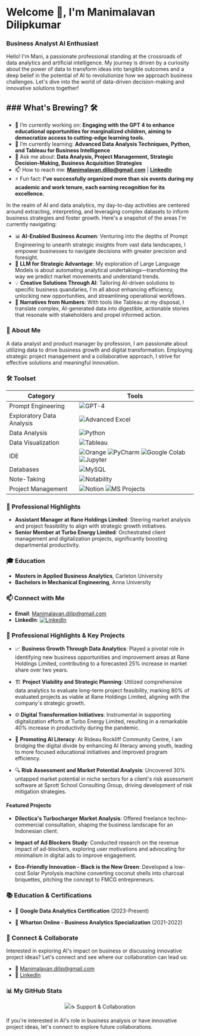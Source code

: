 # Welcome 👋, I'm Manimalavan Dilipkumar

### Business Analyst  AI Enthusiast

Hello! I'm Mani, a passionate professional standing at the crossroads of data analytics and artificial intelligence. My journey is driven by a curiosity about the power of data to transform ideas into tangible outcomes and a deep belief in the potential of AI to revolutionize how we approach business challenges. Let's dive into the world of data-driven decision-making and innovative solutions together!

## ### What's Brewing? 🛠️

- 🔭 I’m currently working on: **Engaging with the GPT 4  to enhance educational opportunities for marginalized children, aiming to democratize access to cutting-edge learning tools.**
- 🌱 I’m currently learning: **Advanced Data Analysis Techniques, Python, and Tableau for Business Intelligence**
- 💬 Ask me about: **Data Analysis, Project Management, Strategic Decision-Making, Business Acquisition Strategies**
- 📫 How to reach me: **[Manimalavan.dilip@gmail.com](mailto:Manimalavan.dilip@gmail.com)** | **[LinkedIn](https://linkedin.com/in/mani-malavan/)**
- ⚡ Fun fact: **I've successfully organized more than six events during my academic and work tenure, each earning recognition for its excellence.**

In the realm of AI and data analytics, my day-to-day activities are centered around extracting, interpreting, and leveraging complex datasets to inform business strategies and foster growth. Here's a snapshot of the areas I'm currently navigating:

- 📊 **AI-Enabled Business Acumen**: Venturing into the depths of Prompt Engineering to unearth strategic insights from vast data landscapes, I empower businesses to navigate decisions with greater precision and foresight.
- 🚀 **LLM for Strategic Advantage**: My exploration of Large Language Models is about automating analytical undertakings—transforming the way we predict market movements and understand trends.
- 💡 **Creative Solutions Through AI**: Tailoring AI-driven solutions to specific business quandaries, I'm all about enhancing efficiency, unlocking new opportunities, and streamlining operational workflows.
- 🎨 **Narratives from Numbers**: With tools like Tableau at my disposal, I translate complex, AI-generated data into digestible, actionable stories that resonate with stakeholders and propel informed action.

### 🚀 About Me
A data analyst and product manager by profession, I am passionate about utilizing data to drive business growth and digital transformation. Employing strategic project management and a collaborative approach, I strive for effective solutions and meaningful innovation.

### 🛠️ Toolset

| Category                  | Tools |
|---------------------------|-------|
| Prompt Engineering        | ![GPT-4](https://img.shields.io/badge/-GPT--4-9cf?style=flat-square&logo=OpenAI) |
| Exploratory Data Analysis | ![Advanced Excel](https://img.shields.io/badge/-Excel-217346?style=flat-square&logo=microsoftexcel&logoColor=white) |
| Data Analysis             | ![Python](https://img.shields.io/badge/-Python-3776AB?style=flat-square&logo=Python&logoColor=white) |
| Data Visualization        | ![Tableau](https://img.shields.io/badge/-Tableau-E97627?style=flat-square&logo=Tableau&logoColor=white) |
| IDE                       | ![Orange](https://img.shields.io/badge/-Orange%20Data%20Mining-EA7600?style=flat-square&logo=Orange&logoColor=white) ![PyCharm](https://img.shields.io/badge/-PyCharm-21D789?style=flat-square&logo=PyCharm&logoColor=white) ![Google Colab](https://img.shields.io/badge/-Google%20Colab-F9AB00?style=flat-square&logo=googlecolab&logoColor=white) ![Jupyter](https://img.shields.io/badge/-Jupyter%20Notebook-F37626?style=flat-square&logo=Jupyter&logoColor=white) |
| Databases                 | ![MySQL](https://img.shields.io/badge/-MySQL-4479A1?style=flat-square&logo=MySQL&logoColor=white) |
| Note-Taking               | ![Notability](https://img.shields.io/badge/-Notability-blue?style=flat-square&logo=appstore&logoColor=white) |
| Project Management        | ![Notion](https://img.shields.io/badge/-Notion-black?style=flat-square&logo=Notion&logoColor=white) ![MS Projects](https://img.shields.io/badge/-Microsoft%20Projects-5C2D91?style=flat-square&logo=microsoft&logoColor=white) |


### 💼 Professional Highlights
- **Assistant Manager at Rane Holdings Limited**: Steering market analysis and project feasibility to align with strategic growth initiatives.
- **Senior Member at Turbo Energy Limited**: Orchestrated client management and digitalization projects, significantly boosting departmental productivity.

### 🎓 Education
- **Masters in Applied Business Analytics**, Carleton University
- **Bachelors in Mechanical Engineering**, Anna University

### 📫 Connect with Me
- **Email**: [Manimalavan.dilip@gmail.com](mailto:Manimalavan.dilip@gmail.com)
- **LinkedIn**: [![LinkedIn](https://img.shields.io/badge/LinkedIn-Manimalavan-blue?style=flat-square&logo=linkedin)](https://www.linkedin.com/in/mani-malavan/)

### 🌟 Professional Highlights & Key Projects

- 📈 **Business Growth Through Data Analytics**: Played a pivotal role in identifying new business opportunities and improvement areas at Rane Holdings Limited, contributing to a forecasted 25% increase in market share over two years.
  
- 🏗️ **Project Viability and Strategic Planning**: Utilized comprehensive data analytics to evaluate long-term project feasibility, marking 80% of evaluated projects as viable at Rane Holdings Limited, aligning with the company's strategic growth.

- 🌐 **Digital Transformation Initiatives**: Instrumental in supporting digitalization efforts at Turbo Energy Limited, resulting in a remarkable 40% increase in productivity during the pandemic.

- 🤖 **Promoting AI Literacy**: At Rideau Rockliff Community Centre, I am bridging the digital divide by enhancing AI literacy among youth, leading to more focused educational initiatives and improved program efficiency.

- 🔍 **Risk Assessment and Market Potential Analysis**: Uncovered 30% untapped market potential in niche sectors for a client's risk assessment software at Sprott School Consulting Group, driving development of risk mitigation strategies.

#### Featured Projects
- **Dilectica's Turbocharger Market Analysis**: Offered freelance techno-commercial consultation, shaping the business landscape for an Indonesian client.
  
- **Impact of Ad Blockers Study**: Conducted research on the revenue impact of ad-blockers, exploring user motivations and advocating for minimalism in digital ads to improve engagement.

- **Eco-Friendly Innovation - Black is the New Green**: Developed a low-cost Solar Pyrolysis machine converting coconut shells into charcoal briquettes, pitching the concept to FMCG entrepreneurs.

### 📚 Education & Certifications

- 🏅 **Google Data Analytics Certification** (2023-Present)
  
- 🏅 **Wharton Online - Business Analytics Specialization** (2021-2022)

### 🤝 Connect & Collaborate

Interested in exploring AI's impact on business or discussing innovative project ideas? Let's connect and see where our collaboration can lead us:

- 📧 [Manimalavan.dilip@gmail.com](mailto:Manimalavan.dilip@gmail.com)
- 🔗 [LinkedIn](https://www.linkedin.com/in/mani-malavan/)

### 📊 My GitHub Stats

<p align="center">
  <img src="https://github-readme-stats.vercel.app/api?username=Mani-Dilipkumar&show_icons=true&

### ☕ Support & Collaboration
If you're interested in AI's role in business analysis or have innovative project ideas, let's connect to explore future collaborations.

